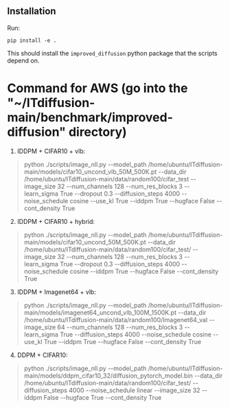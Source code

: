 ## Installation
Run:

```
pip install -e .
```

This should install the `improved_diffusion` python package that the scripts depend on.


# Command for AWS (go into the "~/ITdiffusion-main/benchmark/improved-diffusion" directory)

1. IDDPM + CIFAR10 + vlb:
> python ./scripts/image_nll.py --model_path /home/ubuntu/ITdiffusion-main/models/cifar10_uncond_vlb_50M_500K.pt --data_dir /home/ubuntu/ITdiffusion-main/data/random100/cifar_test --image_size 32 --num_channels 128 --num_res_blocks 3 --learn_sigma True --dropout 0.3 --diffusion_steps 4000 --noise_schedule cosine --use_kl True --iddpm True --hugface False --cont_density True

2. IDDPM + CIFAR10 + hybrid:
> python ./scripts/image_nll.py --model_path /home/ubuntu/ITdiffusion-main/models/cifar10_uncond_50M_500K.pt --data_dir /home/ubuntu/ITdiffusion-main/data/random100/cifar_test/ --image_size 32 --num_channels 128 --num_res_blocks 3 --learn_sigma True --dropout 0.3 --diffusion_steps 4000 --noise_schedule cosine --iddpm True --hugface False --cont_density True

3. IDDPM + Imagenet64 + vlb:
> python ./scripts/image_nll.py --model_path /home/ubuntu/ITdiffusion-main/models/imagenet64_uncond_vlb_100M_1500K.pt --data_dir /home/ubuntu/ITdiffusion-main/data/random100/Imagenet64_val --image_size 64 --num_channels 128 --num_res_blocks 3 --learn_sigma True --diffusion_steps 4000 --noise_schedule cosine --use_kl True --iddpm True --hugface False --cont_density True

4. DDPM + CIFAR10:
> python ./scripts/image_nll.py --model_path /home/ubuntu/ITdiffusion-main/models/ddpm_cifar10_32/diffusion_pytorch_model.bin --data_dir /home/ubuntu/ITdiffusion-main/data/random100/cifar_test/ --diffusion_steps 4000 --noise_schedule linear --image_size 32 --iddpm False --hugface True --cont_density True
